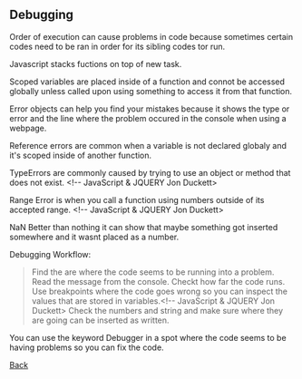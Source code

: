 ## Debugging

Order of execution can cause problems in code because sometimes certain codes need to be ran in order for its sibling codes tor run.

Javascript stacks fuctions on top of new task.

Scoped variables are placed inside of a function and connot be accessed globally unless called upon using something to access it from that function.

Error objects can help you find your mistakes because it shows the type or error and the line where the problem occured in the console when using a webpage.

Reference errors are common when a variable is not declared globaly and it's scoped inside of another function. 

TypeErrors are commonly caused by trying to use an object or method that does not exist. <!-- JavaScript & JQUERY  Jon Duckett>

Range Error is when you call a function using numbers outside of its accepted range. <!-- JavaScript & JQUERY  Jon Duckett>

NaN Better than nothing it can show that maybe something got inserted somewhere and it wasnt placed as a number.

Debugging Workflow:
> Find the are where the code seems to be running into a problem.
> Read the message from the console.
> Checkt how far the code runs.
> Use breakpoints where the code goes wrong so you can inspect the values that are stored in variables.<!-- JavaScript & JQUERY  Jon Duckett>
>Check the numbers and string and make sure where they are going can be inserted as written.

You can use the keyword Debugger in a spot where the code seems to be having problems so you can fix the code.


[Back](https://cesardeltoroc.github.io/reading-notes/)

